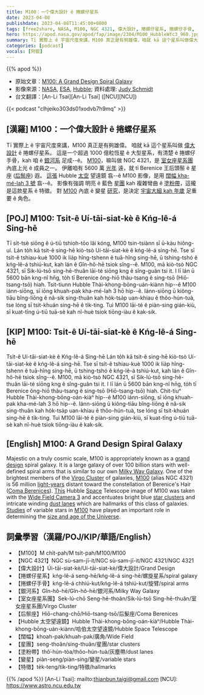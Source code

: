 ```yaml
---
title: M100：一个偉大設計 ê 捲螺仔星系
date: 2023-04-08
publishdate: 2023-04-08T11:45:00+0800
tags: [free2share, NASA, M100, NGC 4321, 偉大設計, 捲螺仔星系, 捲螺仔手骨, 銀河系, 室女座星系團, 后鬃座, Hubble 太空望遠鏡, 闊幅, 星團, 塗粉帶, 變星]
hero: https://apod.nasa.gov/apod/fap/image/2304/M100_HubbleWfc3_960.jpg
summary: Tī 實際上 ê 宇宙尺度來講，M100 真正是有夠雄偉，咱就 kā 這个星系叫做偉大設計 ê 捲螺仔星系。
categories: [podcast]
vocals: [阿錕]
---
```


{{% apod %}}

- 原始文章：[M100: A Grand Design Spiral Galaxy](https://apod.nasa.gov/apod/ap230408.html)
- 影像來源：[NASA](https://www.nasa.gov/), [ESA](https://www.esa.int/), [Hubble](https://www.nasa.gov/mission_pages/hubble/story/index.html); 資料處理: [Judy Schmidt](https://www.flickr.com/photos/geckzilla/)
- 台文翻譯：[An-Li Tsai][An-Li Tsai] ([NCU][NCU])

{{< podcast "clhjeiko303ds01xodvb7h9mq" >}}

## [漢羅] M100：一个偉大設計 ê 捲螺仔星系
Tī 實際上 ê 宇宙尺度來講，M100 真正是有夠雄偉。
咱就 kā 這个星系叫做 [偉大設計][grand design] ê 捲螺仔星系。
這是一个超過 1000 億粒恆星 ê 大型星系，有清楚 ê 捲螺仔手骨，kah 咱 ê [銀河系][Milky Way Galaxy] 足成--ê。
[M100][M100 1]，嘛叫做 NGC 4321，是 [室女座星系團][Virgo Cluster] 內底上光 ê 成員之一。
伊離咱有 5600 萬 [光年][light-years] 遠，就 tī Berenice 王后頭鬃 ê 星座 ([后鬃座][Coma Berenices]) 遐。
[這張][This] Hubble [太空][Space] 望遠鏡 翕--ê M100 影像，是用 [闊幅 kha-mé-lah 3 號][Wide Field Camera 3] 翕--ê。
影像有強調 明亮 ê 藍色 [星團][star clusters] kah 複雜彎曲 ê [塗粉帶][dust lanes]，這攏是這款星系 ê 特徵。
對 [M100][M100 2] 內底 ê 變星 [研究][Studies]，是決定 [宇宙大細 kah 年歲][size and age of the Universe] 足重要 ê 角色。

## [POJ] M100: Tsi̍t-ê Uí-tāi-siat-kè ê Kńg-lê-á Sing-hē
Tī si̍t-tsè siōng ê ú-tiū tshioh-tōo lâi kóng, M100 tsin-tsiànn sī ū-kàu hiông-uí.
Lán to̍h kā tsit-ê sing-hē kiò-tsò Uí-tāi-siat-kè ê kńg-lê-á sing-hē.
Tse sī tsi̍t-ê tshiau-kuè 1000 ik lia̍p hîng-tshenn ê tuā-hîng sing-hē, ū tshing-tshó ê kńg-lê-á tshiú-kut, kah lán ê Gîn-hô-hē tsiok sîng--ê.
M100, mā kiò-tsò NGC 4321, sī Sik-lú-tsō sing-hē-thuân lāi-té siōng kng ê sîng-guân tsi it.
I lī lán ū 5600 bān kng-nî hn̄g, to̍h tī Berenice ông-hiō thâu-tsang ê sing-tsō (Hiō-tsang-tsō) hiah.
Tsit-tiunn Hubble Thài-khong-bōng-uán-kiànn hip--ê M100 iánn-siōng, sī iōng khuah-pak kha-mé-lah 3 hō hip--ê.
Iánn-siōng ū kiông-tiāu bîng-liōng ê nâ-sik sing-thuân kah ho̍k-tsa̍p uan-khiau ê thôo-hún-tuà, tse lóng sī tsit-khuán sing-hē ê ti̍k-ting.
Tuì M100 lāi-té ê piàn-sing gián-kiù, sī kuat-tīng ú-tiū tuā-sè kah nî-huè tsiok tiōng-iàu ê kak-sik.

## [KIP] M100: Tsi̍t-ê Uí-tāi-siat-kè ê Kńg-lê-á Sing-hē
Tsi̍t-ê Uí-tāi-siat-kè ê Kńg-lê-á Sing-hē
Lán to̍h kā tsit-ê sing-hē kiò-tsò Uí-tāi-siat-kè ê kńg-lê-á sing-hē.
Tse sī tsi̍t-ê tshiau-kuè 1000 ik lia̍p hîng-tshenn ê tuā-hîng sing-hē, ū tshing-tshó ê kńg-lê-á tshiú-kut, kah lán ê Gîn-hô-hē tsiok sîng--ê.
M100, mā kiò-tsò NGC 4321, sī Sik-lú-tsō sing-hē-thuân lāi-té siōng kng ê sîng-guân tsi it.
I lī lán ū 5600 bān kng-nî hn̄g, to̍h tī Berenice ông-hiō thâu-tsang ê sing-tsō (Hiō-tsang-tsō) hiah.
Chit-tiuⁿ Hubble Thài-khong-bōng-oán-kiàⁿ hip--ê M100 iánn-siōng, sī iōng khuah-pak kha-mé-lah 3 hō hip--ê.
Iánn-siōng ū kiông-tiāu bîng-liōng ê nâ-sik sing-thuân kah ho̍k-tsa̍p uan-khiau ê thôo-hún-tuà, tse lóng sī tsit-khuán sing-hē ê ti̍k-ting.
Tuì M100 lāi-té ê piàn-sing gián-kiù, sī kuat-tīng ú-tiū tuā-sè kah nî-huè tsiok tiōng-iàu ê kak-sik.

## [English] M100: A Grand Design Spiral Galaxy
Majestic on a truly cosmic scale, M100 is appropriately known as a [grand design][grand design] spiral galaxy.
It is a large galaxy of over 100 billion stars with well-defined spiral arms that is similar to our own [Milky Way Galaxy][Milky Way Galaxy].
One of the brightest members of the [Virgo Cluster][Virgo Cluster] of galaxies, [M100][M100 1] (alias NGC 4321) is 56 million [light-years][light-years] distant toward the constellation of Berenice's Hair ([Coma Berenices][Coma Berenices]).
[This][This] Hubble [Space][Space] Telescope image of M100 was taken with the [Wide Field Camera 3][Wide Field Camera 3] and accentuates bright blue [star clusters][star clusters] and intricate winding [dust lanes][dust lanes] which are hallmarks of this class of galaxies.
[Studies][Studies] of variable stars in [M100][M100 2] have played an important role in determining the [size and age of the Universe][size and age of the Universe].

## 詞彙學習（漢羅/POJ/KIP/華語/English）
- 【M100】M chi̍t-pah/M tsi̍t-pah/M100/M100
- 【NGC 4321】NGC sù-sam-jī-it/NGC sù-sam-jī-it/NGC 4321/NGC 4321
- 【偉大設計】Úi-tāi-siat-kè/Uí-tāi-siat-kè/偉大設計/Grand Design
- 【捲螺仔星系】kńg-lê-á seng-hē/kńg-lê-á sing-hē/螺旋星系/spiral galaxy
- 【捲螺仔手骨】kńg-lê-á chhiú-kut/kńg-lê-á tshiú-kut/旋臂/spiral arms
- 【銀河系】Gîn-hô-hē/Gîn-hô-hē/銀河系/Milky Way Galaxy
- 【室女座星系團】Sek-lú-chō Seng-hē-thoân/Sik-lú-tsō Sing-hē-thuân/室女座星系團/Virgo Cluster
- 【后鬃座】Hiō-chang-chō/Hiō-tsang-tsō/后髮座/Coma Berenices
- 【Hubble 太空望遠鏡】Hubble Thài-khong-bōng-oán-kiàⁿ/Hubble Thài-khong-bōng-uán-kiànn/哈伯太空望遠鏡/Hubble Space Telescope
- 【闊幅】khoah-pak/khuah-pak/廣角/Wide Field
- 【星團】seng-thoân/sing-thuân/星團/star clusters
- 【塗粉帶】thô͘-hún-tòa/thôo-hún-tuà/灰塵帶/dust lanes
- 【變星】piàn-seng/piàn-sing/變星/variable stars
- 【特徵】te̍k-teng/ti̍k-ting/特徵/hallmarks

{{% /apod %}}
[An-Li Tsai]: mailto:thianbun.taigi@gmail.com
[NCU]: https://www.astro.ncu.edu.tw

[copyright]: https://apod.nasa.gov/apod/fap/lib/about_apod.html#srapply
[License]: https://creativecommons.org/licenses/by/2.0/

[grand design]:https://en.wikipedia.org/wiki/Grand_design_spiral_galaxy
[Milky Way Galaxy]:https://imagine.gsfc.nasa.gov/science/objects/milkyway1.html
[Virgo Cluster]:https://apod.nasa.gov/apod/ap110422.html
[M100 1]:https://en.wikipedia.org/wiki/Messier_100
[light-years]:https://spaceplace.nasa.gov/light-year/
[Coma Berenices]:https://en.wikipedia.org/wiki/Coma_Berenices
[This]:https://esahubble.org/images/potw1850a/
[Space]:https://www.nasa.gov/mission_pages/hubble/story/index.html
[Wide Field Camera 3]:https://www.spacetelescope.org/about/general/instruments/wfc3/
[star clusters]:https://apod.nasa.gov/apod/open_clusters.html
[dust lanes]:https://apod.nasa.gov/apod/ap140726.html
[Studies]:https://external-preview.redd.it/8lNLY_NUtEIhb7yFEkZRRM8f4dZAHtpCMA0WcYnBrx4.gif?format=png8&s=b2c51a3ed02455e471f6d48dd5e3be009a815ff4
[M100 2]:https://www.nasa.gov/feature/goddard/2017/messier-100
[size and age of the Universe]:http://apod.nasa.gov/debate/debate96.html


